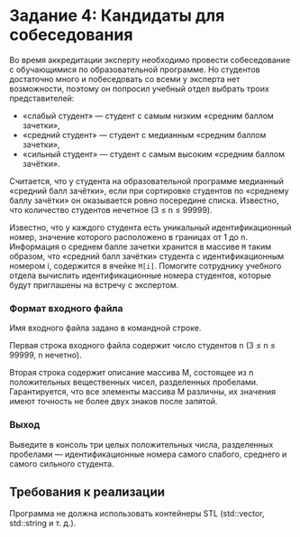 # Задание 4: Кандидаты для собеседования
Во время аккредитации эксперту необходимо провести собеседование с обучающимися по образовательной программе. 
Но студентов достаточно много и побеседовать со всеми у эксперта нет возможности, поэтому он попросил учебный отдел выбрать троих представителей: 

* «слабый студент» — студент с самым низким «средним баллом зачетки», 
* «средний студент» — студент с медианным «средним баллом зачетки», 
* «сильный студент» — студент с самым высоким «средним баллом зачётки». 

Считается, что у студента на образовательной программе медианный «средний балл зачётки», если при сортировке студентов по «среднему баллу зачётки» он оказывается ровно посередине списка. 
Известно, что количество студентов нечетное (3 ≤ n ≤ 99999). 

Известно, что у каждого студента есть уникальный идентификационный номер, значение которого расположено в границах от 1 до n. 
Информация о среднем балле зачетки хранится в массиве `M` таким образом, что «средний балл зачётки» студента с идентификационным номером i, содержится в ячейке `M[i]`. 
Помогите сотруднику учебного отдела вычислить идентификационные номера студентов, которые будут приглашены на встречу с экспертом.

### Формат входного файла
Имя входного файла задано в командной строке. 

Первая строка входного файла содержит число студентов n (3 ≤ n ≤ 99999, n нечетно). 

Вторая строка содержит описание массива M, состоящее из n положительных вещественных чисел, разделенных пробелами. 
Гарантируется, что все элементы массива M различны, их значения имеют точность не более двух знаков после запятой.

### Выход
Выведите в консоль три целых положительных числа, разделенных пробелами — идентификационные номера самого слабого, среднего и самого сильного студента.

## Требования к реализации
Программа не должна использовать контейнеры STL (std::vector, std::string и т. д.). 

